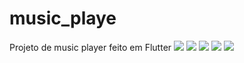 # music_playe

Projeto de music player feito em Flutter
<img src="/PlayMusic/assets/img/1.png">
<img src="/PlayMusic/assets/img/5.png">
<img src="/PlayMusic/assets/img/22.png">
<img src="/PlayMusic/assets/img/4.png">
<img src="/PlayMusic/assets/img/3.png">
